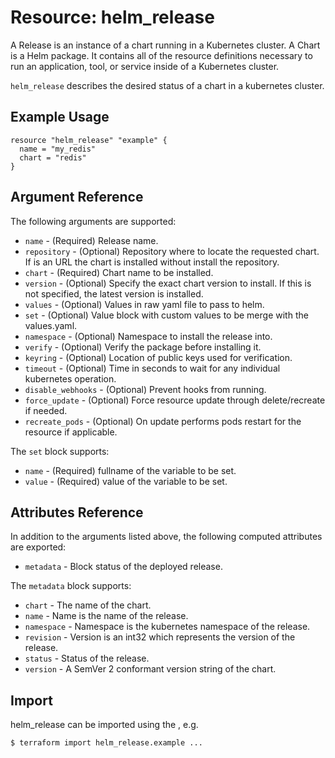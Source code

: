# Resource: helm_release

A Release is an instance of a chart running in a Kubernetes cluster.
A Chart is a Helm package. It contains all of the resource definitions necessary to run an application, tool, or service inside of a Kubernetes cluster.

`helm_release` describes the desired status of a chart in a kubernetes cluster.

## Example Usage

```
resource "helm_release" "example" {
  name = "my_redis"
  chart = "redis"
}
```

## Argument Reference

The following arguments are supported:

* `name` - (Required) Release name.
* `repository` - (Optional) Repository where to locate the requested chart. If is an URL the chart is installed without install the repository.
* `chart` - (Required) Chart name to be installed.
* `version` - (Optional) Specify the exact chart version to install. If this is not specified, the latest version is installed.
* `values` - (Optional) Values in raw yaml file to pass to helm.
* `set` - (Optional) Value block with custom values to be merge with the values.yaml.
* `namespace` - (Optional) Namespace to install the release into.
* `verify` - (Optional) Verify the package before installing it.
* `keyring` - (Optional) Location of public keys used for verification.
* `timeout` - (Optional) Time in seconds to wait for any individual kubernetes operation.
* `disable_webhooks` - (Optional) Prevent hooks from running.
* `force_update` - (Optional) Force resource update through delete/recreate if needed.
* `recreate_pods` - (Optional) On update performs pods restart for the resource if applicable.

The `set` block supports:

* `name` - (Required) fullname of the variable to be set.
* `value` - (Required) value of the variable to be set.


## Attributes Reference

In addition to the arguments listed above, the following computed attributes are
exported:

* `metadata` - Block status of the deployed release.

The `metadata` block supports:

* `chart` - The name of the chart.
* `name` - Name is the name of the release.
* `namespace` - Namespace is the kubernetes namespace of the release.
* `revision` - Version is an int32 which represents the version of the release.
* `status` - Status of the release.
* `version` - A SemVer 2 conformant version string of the chart.


## Import

helm_release can be imported using the , e.g.

```
$ terraform import helm_release.example ...
```
